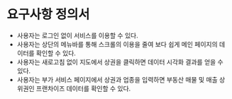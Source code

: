# 요구사항 정의서
  
- 사용자는 로그인 없이 서비스를 이용할 수 있다.
- 사용자는 상단의 메뉴바를 통해 스크롤의 이용을 줄여 보다 쉽게 메인 페이지의 데이터를 확인할 수 있다.
- 사용자는 새로고침 없이 지도에서 상권을 클릭하면 데이터 시각화 결과를 얻을 수 있다.
- 사용자는 부가 서비스 페이지에서 상권과 업종을 입력하면 부동산 매물 및 매출 상위권인 프랜차이즈 데이터를 확인할 수 있다.
  
